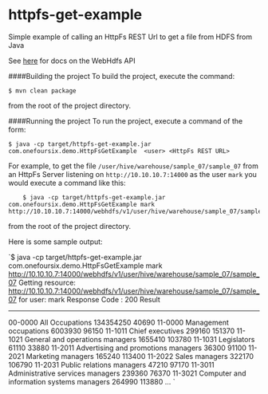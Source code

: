 httpfs-get-example
==================

Simple example of calling an HttpFs REST Url to get a file from HDFS from Java 

See [here](http://hadoop.apache.org/docs/r2.4.0/hadoop-project-dist/hadoop-hdfs/WebHDFS.html) for docs on the WebHdfs API


####Building the project
To build the project, execute the command:

	$ mvn clean package

from the root of the project directory. 

####Running the project
To run the project, execute a command of the form:

	$ java -cp target/httpfs-get-example.jar com.onefoursix.demo.HttpFsGetExample  <user> <HttpFs REST URL>
		
For example, to get the file `/user/hive/warehouse/sample_07/sample_07` from an HttpFs Server listening on `http://10.10.10.7:14000` as the user `mark` you would execute a command like this: 

        $ java -cp target/httpfs-get-example.jar com.onefoursix.demo.HttpFsGetExample mark http://10.10.10.7:14000/webhdfs/v1/user/hive/warehouse/sample_07/sample_07
			
from the root of the project directory. 

Here is some sample output:

`$ java -cp target/httpfs-get-example.jar com.onefoursix.demo.HttpFsGetExample mark http://10.10.10.7:14000/webhdfs/v1/user/hive/warehouse/sample_07/sample_07
Getting resource: http://10.10.10.7:14000/webhdfs/v1/user/hive/warehouse/sample_07/sample_07 for user: mark
Response Code : 200
Result
******************************
00-0000	All Occupations	134354250	40690
11-0000	Management occupations	6003930	96150
11-1011	Chief executives	299160	151370
11-1021	General and operations managers	1655410	103780
11-1031	Legislators	61110	33880
11-2011	Advertising and promotions managers	36300	91100
11-2021	Marketing managers	165240	113400
11-2022	Sales managers	322170	106790
11-2031	Public relations managers	47210	97170
11-3011	Administrative services managers	239360	76370
11-3021	Computer and information systems managers	264990	113880
...
`
